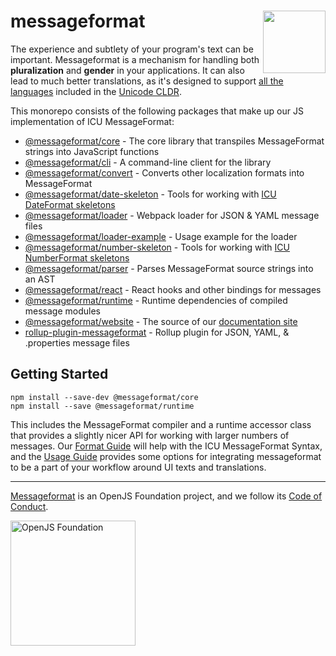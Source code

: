 <div class="main-title">
<img align="right" width="100" height="100" src="https://messageformat.github.io/messageformat/logo/messageformat.svg">
<h1>messageformat</h1>
</div>

The experience and subtlety of your program's text can be important.
Messageformat is a mechanism for handling both **pluralization** and **gender** in your applications.
It can also lead to much better translations, as it's designed to support [all the languages](http://www.unicode.org/cldr/charts/latest/supplemental/language_plural_rules.html) included in the [Unicode CLDR](http://cldr.unicode.org/).

This monorepo consists of the following packages that make up our JS implementation of ICU MessageFormat:

- [@messageformat/core](packages/core/) - The core library that transpiles MessageFormat strings into JavaScript functions
- [@messageformat/cli](packages/cli/) - A command-line client for the library
- [@messageformat/convert](packages/convert/) - Converts other localization formats into MessageFormat
- [@messageformat/date-skeleton](packages/date-skeleton) - Tools for working with [ICU DateFormat skeletons]
- [@messageformat/loader](packages/webpack-loader/) - Webpack loader for JSON & YAML message files
- [@messageformat/loader-example](packages/webpack-loader-example/) - Usage example for the loader
- [@messageformat/number-skeleton](packages/number-skeleton) - Tools for working with [ICU NumberFormat skeletons]
- [@messageformat/parser](packages/parser/) - Parses MessageFormat source strings into an AST
- [@messageformat/react](packages/react/) - React hooks and other bindings for messages
- [@messageformat/runtime](packages/runtime/) - Runtime dependencies of compiled message modules
- [@messageformat/website](packages/website/) - The source of our [documentation site](https://messageformat.github.io/messageformat/v3/)
- [rollup-plugin-messageformat](packages/rollup-plugin/) - Rollup plugin for JSON, YAML, & .properties message files

[icu dateformat skeletons]: http://userguide.icu-project.org/formatparse/datetime
[icu numberformat skeletons]: https://github.com/unicode-org/icu/blob/master/docs/userguide/format_parse/numbers/skeletons.md

## Getting Started

```
npm install --save-dev @messageformat/core
npm install --save @messageformat/runtime
```

This includes the MessageFormat compiler and a runtime accessor class that provides a slightly nicer API for working with larger numbers of messages.
Our [Format Guide] will help with the ICU MessageFormat Syntax, and the [Usage Guide] provides some options for integrating messageformat to be a part of your workflow around UI texts and translations.

[format guide]: https://messageformat.github.io/messageformat/v3/page-guide
[usage guide]: https://messageformat.github.io/messageformat/v3/page-build

---

[Messageformat](https://messageformat.github.io/) is an OpenJS Foundation project, and we follow its [Code of Conduct](https://github.com/openjs-foundation/cross-project-council/blob/master/CODE_OF_CONDUCT.md).

<a href="https://openjsf.org">
<img width=200 alt="OpenJS Foundation" src="https://messageformat.github.io/messageformat/logo/openjsf.svg" />
</a>

